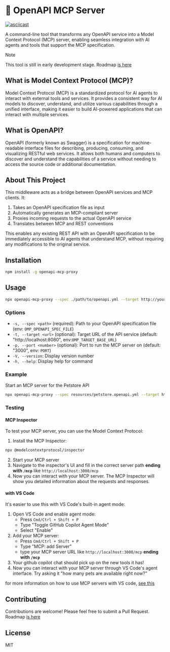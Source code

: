# 🤖 OpenAPI MCP Server

[![asciicast](https://asciinema.org/a/716593.svg)](https://asciinema.org/a/716593)

A command-line tool that transforms any OpenAPI service into a Model Context Protocol (MCP) server, enabling seamless integration with AI agents and tools that support the MCP specification.

> [!NOTE]
> This tool is still in early development stage.
> Roadmap [is here](https://github.com/users/JacerOmri/projects/1/views/2)

## What is Model Context Protocol (MCP)?

Model Context Protocol (MCP) is a standardized protocol for AI agents to interact with external tools and services. It provides a consistent way for AI models to discover, understand, and utilize various capabilities through a unified interface, making it easier to build AI-powered applications that can interact with multiple services.

## What is OpenAPI?

OpenAPI (formerly known as Swagger) is a specification for machine-readable interface files for describing, producing, consuming, and visualizing RESTful web services. It allows both humans and computers to discover and understand the capabilities of a service without needing to access the source code or additional documentation.

## About This Project

This middleware acts as a bridge between OpenAPI services and MCP clients. It:

1. Takes an OpenAPI specification file as input
2. Automatically generates an MCP-compliant server
3. Proxies incoming requests to the actual OpenAPI service
4. Translates between MCP and REST conventions

This enables any existing REST API with an OpenAPI specification to be immediately accessible to AI agents that understand MCP, without requiring any modifications to the original service.

## Installation

```sh
npm install -g openapi-mcp-proxy
```

## Usage

```sh
npx openapi-mcp-proxy --spec ./path/to/openapi.yml --target http://your-api.com --port 3000
```

### Options

- `-s, --spec <path>` (required): Path to your OpenAPI specification file (env: `OMP_OPENAPI_SPEC_FILE`)
- `-t, --target <url>` (optional): Target URL of the API service (default: "http://localhost:8080", env:`OMP_TARGET_BASE_URL`)
- `-p, --port <number>` (optional): Port to run the MCP server on (default: "3000", env: `PORT`)
- `-V, --version`: Display version number
- `-h, --help`: Display help for command

### Example

Start an MCP server for the Petstore API
```sh
npx openapi-mcp-proxy --spec resources/petstore.openapi.yml --target https://petstore.swagger.io/v2
```

### Testing

#### MCP Inspector
To test your MCP server, you can use the Model Context Protocol:

1. Install the MCP Inspector:
```sh
npx @modelcontextprotocol/inspector
```
2. Start your MCP server
3. Navigate to the inspector's UI and fill in the correct server path **ending with `/mcp`** like
`http://localhost:3000/mcp`
4. Now you can interact with your MCP server. The MCP Inspector will show you detailed information about the requests and responses.


#### with VS Code 

It's easier to use this with VS Code's built-in agent mode:

1. Open VS Code and enable agent mode:
   - Press `Cmd/Ctrl + Shift + P`
   - Type "Toggle GitHub Copilot Agent Mode"
   - Select "Enable"
2. Add your MCP server:
   - Press `Cmd/Ctrl + Shift + P`
   - Type "MCP: add Server"
   - type your MCP server URL like `http://localhost:3000/mcp` **ending with `/mcp`**
3. Your github copilot chat should pick up on the new tools it has!
4. Now you can interact with your MCP server through VS Code's agent interface. Try asking it "how many pets are available right now?"

for more information on how to use MCP servers with VS code, [see this](https://code.visualstudio.com/docs/copilot/chat/mcp-servers#_use-mcp-tools-in-agent-mode)

## Contributing

Contributions are welcome! Please feel free to submit a Pull Request.
Roadmap [is here](https://github.com/users/JacerOmri/projects/1/views/2)

## License

MIT
